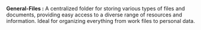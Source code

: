 __General-Files :__ A centralized folder for storing various types of files and documents, providing easy access to a diverse range of resources and information. 
                    Ideal for organizing everything from work files to personal data.


